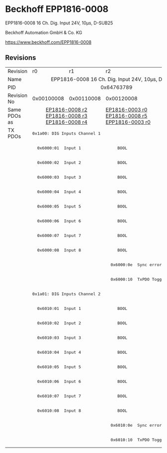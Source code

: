 # Beckhoff EPP1816-0008

EPP1816-0008 16 Ch. Dig. Input 24V, 10µs, D-SUB25

Beckhoff Automation GmbH & Co. KG

https://www.beckhoff.com/EPP1816-0008

## Revisions
<table>
<tr >
<td>Revision</td>
<td>r0</td>
<td>r1</td>
<td>r2</td>
</tr>
<tr >
<td>Name</td>
<td colspan=3 align="center">EPP1816-0008 16 Ch. Dig. Input 24V, 10µs, D-SUB25</td>
</tr>
<tr >
<td>PID</td>
<td colspan=3 align="center">0x64763789</td>
</tr>
<tr >
<td>Revision No</td>
<td>0x00100008</td>
<td>0x00110008</td>
<td>0x00120008</td>
</tr>
<tr >
<td>Same PDOs as</td>
<td colspan=2 align="center"><a href="EP1816-0008">EP1816-0008 r2</a><br/><a href="EP1816-0008">EP1816-0008 r3</a><br/><a href="EP1816-0008">EP1816-0008 r4</a></td>
<td><a href="EP1816-0003">EP1816-0003 r0</a><br/><a href="EP1816-0008">EP1816-0008 r5</a><br/><a href="EPP1816-0003">EPP1816-0003 r0</a></td>
</tr>
<tr class="txpdo pdosection">
<td rowspan=22 valign=top>TX PDOs</td>
<td colspan=3 align="left"><pre>0x1a00: DIG Inputs Channel 1</pre></td>
<td></td>
</tr>
<tr class="txpdo">
<td colspan=3 align="left"><pre>  0x6000:01  Input 1               BOOL</pre></td>
</tr>
<tr class="txpdo">
<td colspan=3 align="left"><pre>  0x6000:02  Input 2               BOOL</pre></td>
</tr>
<tr class="txpdo">
<td colspan=3 align="left"><pre>  0x6000:03  Input 3               BOOL</pre></td>
</tr>
<tr class="txpdo">
<td colspan=3 align="left"><pre>  0x6000:04  Input 4               BOOL</pre></td>
</tr>
<tr class="txpdo">
<td colspan=3 align="left"><pre>  0x6000:05  Input 5               BOOL</pre></td>
</tr>
<tr class="txpdo">
<td colspan=3 align="left"><pre>  0x6000:06  Input 6               BOOL</pre></td>
</tr>
<tr class="txpdo">
<td colspan=3 align="left"><pre>  0x6000:07  Input 7               BOOL</pre></td>
</tr>
<tr class="txpdo">
<td colspan=3 align="left"><pre>  0x6000:08  Input 8               BOOL</pre></td>
</tr>
<tr class="txpdo">
<td colspan=2 align="left"></td>
<td><pre>  0x6000:0e  Sync error            BOOL</pre></td>
</tr>
<tr class="txpdo">
<td colspan=2 align="left"></td>
<td><pre>  0x6000:10  TxPDO Toggle          BOOL</pre></td>
</tr>
<tr class="txpdo pdosection">
<td colspan=3 align="left"><pre>0x1a01: DIG Inputs Channel 2</pre></td>
</tr>
<tr class="txpdo">
<td colspan=3 align="left"><pre>  0x6010:01  Input 1               BOOL</pre></td>
</tr>
<tr class="txpdo">
<td colspan=3 align="left"><pre>  0x6010:02  Input 2               BOOL</pre></td>
</tr>
<tr class="txpdo">
<td colspan=3 align="left"><pre>  0x6010:03  Input 3               BOOL</pre></td>
</tr>
<tr class="txpdo">
<td colspan=3 align="left"><pre>  0x6010:04  Input 4               BOOL</pre></td>
</tr>
<tr class="txpdo">
<td colspan=3 align="left"><pre>  0x6010:05  Input 5               BOOL</pre></td>
</tr>
<tr class="txpdo">
<td colspan=3 align="left"><pre>  0x6010:06  Input 6               BOOL</pre></td>
</tr>
<tr class="txpdo">
<td colspan=3 align="left"><pre>  0x6010:07  Input 7               BOOL</pre></td>
</tr>
<tr class="txpdo">
<td colspan=3 align="left"><pre>  0x6010:08  Input 8               BOOL</pre></td>
</tr>
<tr class="txpdo">
<td colspan=2 align="left"></td>
<td><pre>  0x6010:0e  Sync error            BOOL</pre></td>
</tr>
<tr class="txpdo">
<td colspan=2 align="left"></td>
<td><pre>  0x6010:10  TxPDO Toggle          BOOL</pre></td>
</tr>
</table>
